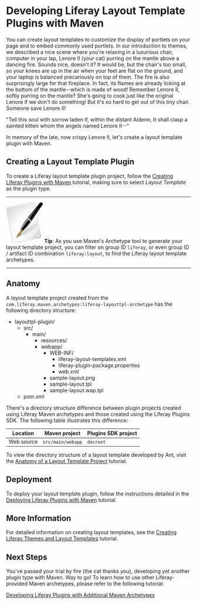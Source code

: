 # Developing Liferay Layout Template Plugins with Maven [](id=developing-liferay-layout-template-plugins-with-mav-lp-6-2-develop-tutorial)

You can create layout templates to customize the display of portlets on your
page and to embed commonly used portlets. In our introduction to themes, we
described a nice scene where you're relaxing in a luxurious chair, computer in
your lap, Lenore II (your cat) purring on the mantle above a dancing fire.
Sounds nice, doesn't it? It would be, but the chair's too small, so your knees
are up in the air when your feet are flat on the ground, and your laptop is
balanced precariously on top of them. The fire is also surprisingly large for
that fireplace. In fact, its flames are already licking at the bottom of the
mantle--which is made of wood! Remember Lenore II, softly purring on the mantle?
She's going to cook just like the original Lenore if we don't do something!
But it's so hard to get out of this tiny chair. Someone save Lenore II! 

"Tell this soul with sorrow laden if, within the distant Aidenn,
It shall clasp a sainted kitten whom the angels named Lenore II--"

In memory of the late, now crispy Lenore II, let's create a layout template
plugin with Maven. 

## Creating a Layout Template Plugin

To create a Liferay layout template plugin project, follow the [Creating Liferay Plugins with Maven](www.liferay.com)
tutorial, making sure to select *Layout Template* as the plugin type. 

---

![tip](../../images/tip-pen-paper.png) **Tip**: As you use Maven's Archetype
tool to generate your layout template project, you can filter on group ID
`liferay`, or even group ID / artifact ID combination `liferay:layout`, to find
the Liferay layout template archetypes.

---

## Anatomy

A layout template project created from the
`com.liferay.maven.archetypes:liferay-layouttpl-archetype` has the following
directory structure:

- layouttpl-plugin/
    - src/
        - main/
            - resources/
            - webapp/
                - WEB-INF/
                    - liferay-layout-templates.xml
                    - liferay-plugin-package.properties
                    - web.xml
                - sample-layout.png
                - sample-layout.tpl
                - sample-layout.wap.tpl
    - pom.xml

There's a directory structure difference between plugin projects created using
Liferay Maven archetypes and those created using the Liferay Plugins SDK. The
following table illustrates this difference: 

Location   | Maven project     | Plugins SDK project |
---------- | ----------------- | ------------------- |
Web source | `src/main/webapp` | `docroot` |

To view the directory structure of a layout template developed by Ant, visit the 
[Anatomy of a Layout Template Project](http://www.liferay.com) tutorial. 

## Deployment

To deploy your layout template plugin, follow the instructions detailed in the
[Deploying Liferay Plugins with Maven](www.liferay.com) tutorial. 

## More Information

For detailed information on creating layout templates, see the 
[Creating Liferay Themes and Layout Templates](http://www.liferay.com) tutorial.

## Next Steps

You've passed your trial by fire (the cat thanks you), developing yet another
plugin type with Maven. Way to go! To learn how to use other Liferay-provided
Maven archetypes, please refer to the following tutorial:

[Developing Liferay Plugins with Additional Maven Archetypes](http://www.liferay.com)
